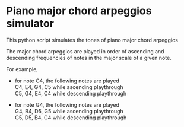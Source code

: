 # Piano major chord arpeggios simulator

This python script simulates the tones of piano major chord arpeggios

The major chord arpeggios are played in order of ascending and descending frequencies of notes in the major scale of a given note.

For example,

- for note C4, the following notes are played\
  C4, E4, G4, C5 while ascending playthrough\
  C5, G4, E4, C4 while descending playthrough

- for note G4, the following notes are played\
  G4, B4, D5, G5 while ascending playthrough\
  G5, D5, B4, G4 while descending playthrough
  

